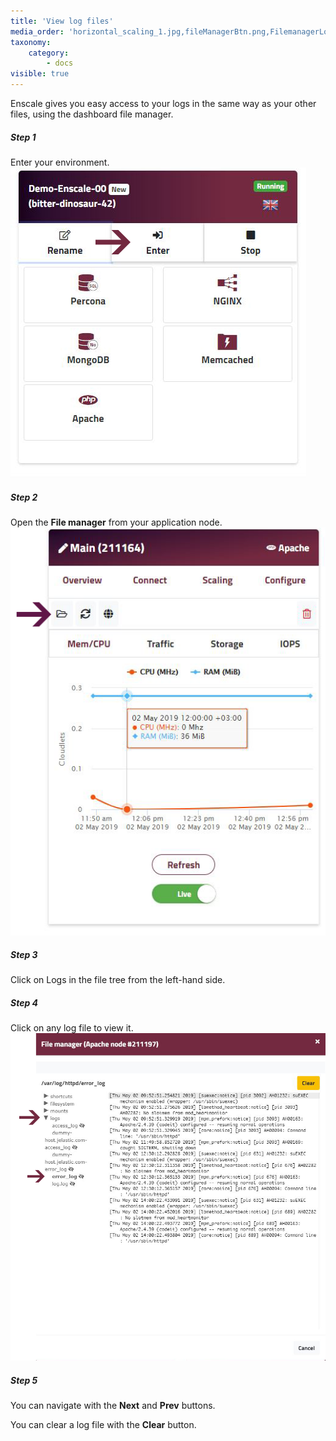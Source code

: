 ```yaml
---
title: 'View log files'
media_order: 'horizontal_scaling_1.jpg,fileManagerBtn.png,FilemanagerLog.png,Deploy-button.JPG,audit log.png,auditlog1.png'
taxonomy:
    category:
        - docs
visible: true
---
```


Enscale gives you easy access to your logs in the same way as your other files, using the dashboard file manager.

##### Step 1

Enter your environment.
![](horizontal_scaling_1.jpg)

##### Step 2

Open the **File manager** from your application node.
![](fileManagerBtn.png)

##### Step 3

Click on Logs in the file tree from the left-hand side.

##### Step 4

Click on any log file to view it.
![](FilemanagerLog.png)

##### Step 5

You can navigate with the **Next** and **Prev** buttons.

You can clear a log file with the **Clear** button.






